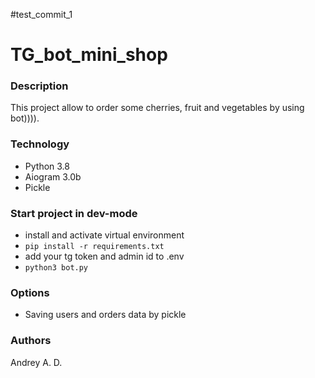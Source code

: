 #test_commit_1
# TG_bot_mini_shop 
### Description  
This project allow to order some cherries, fruit and vegetables by using bot)))).  
### Technology  
  
 - Python 3.8   
 - Aiogram 3.0b 
 - Pickle
 
 ### Start project in dev-mode  
 - install and activate virtual environment
 - ``` pip install -r requirements.txt ```
 - add your tg token and admin id to .env
 - ``` python3 bot.py ```   
 
 ### Options
 - Saving users and orders data by pickle
 
 
 ### Authors  
 Andrey A. D.

